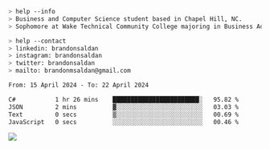 ````bash
> help --info
> Business and Computer Science student based in Chapel Hill, NC.
> Sophomore at Wake Technical Community College majoring in Business Administration.
````

````bash
> help --contact
> linkedin: brandonsaldan
> instagram: brandonsaldan
> twitter: brandonsaldan
> mailto: brandonmsaldan@gmail.com
````

<!--START_SECTION:waka-->

```txt
From: 15 April 2024 - To: 22 April 2024

C#           1 hr 26 mins    ████████████████████████░   95.82 %
JSON         2 mins          ▓░░░░░░░░░░░░░░░░░░░░░░░░   03.03 %
Text         0 secs          ▒░░░░░░░░░░░░░░░░░░░░░░░░   00.69 %
JavaScript   0 secs          ░░░░░░░░░░░░░░░░░░░░░░░░░   00.46 %
```

<!--END_SECTION:waka-->

![](https://komarev.com/ghpvc/?username=brandonsaldan&color=6A8AFF)
